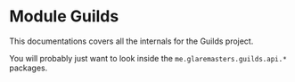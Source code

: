 # Module Guilds

This documentations covers all the internals for the Guilds project. 

You will probably just want to look inside the `me.glaremasters.guilds.api.*` packages.
